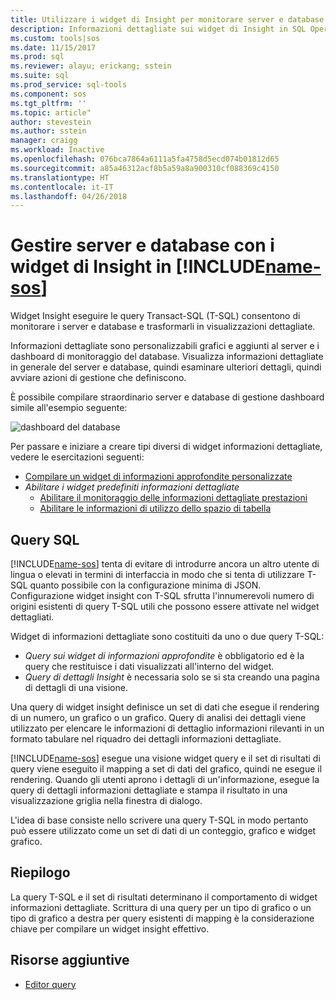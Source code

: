 ```yaml
---
title: Utilizzare i widget di Insight per monitorare server e database in SQL Operations Studio (anteprima) | Microsoft Docs
description: Informazioni dettagliate sui widget di Insight in SQL Operations Studio (anteprima).
ms.custom: tools|sos
ms.date: 11/15/2017
ms.prod: sql
ms.reviewer: alayu; erickang; sstein
ms.suite: sql
ms.prod_service: sql-tools
ms.component: sos
ms.tgt_pltfrm: ''
ms.topic: article"
author: stevestein
ms.author: sstein
manager: craigg
ms.workload: Inactive
ms.openlocfilehash: 076bca7864a6111a5fa4758d5ecd074b01812d65
ms.sourcegitcommit: a85a46312acf8b5a59a8a900310cf088369c4150
ms.translationtype: HT
ms.contentlocale: it-IT
ms.lasthandoff: 04/26/2018
---
```

# <a name="manage-servers-and-databases-with-insight-widgets-in-includename-sosincludesname-sos-shortmd"></a>Gestire server e database con i widget di Insight in [!INCLUDE[name-sos](../includes/name-sos-short.md)]

Widget Insight eseguire le query Transact-SQL (T-SQL) consentono di monitorare i server e database e trasformarli in visualizzazioni dettagliate. 

Informazioni dettagliate sono personalizzabili grafici e aggiunti al server e i dashboard di monitoraggio del database. Visualizza informazioni dettagliate in generale del server e database, quindi esaminare ulteriori dettagli, quindi avviare azioni di gestione che definiscono. 

È possibile compilare straordinario server e database di gestione dashboard simile all'esempio seguente:

![dashboard del database](media/insight-widgets/database-dashboard.png)


Per passare e iniziare a creare tipi diversi di widget informazioni dettagliate, vedere le esercitazioni seguenti:

- [Compilare un widget di informazioni approfondite personalizzate](tutorial-build-custom-insight-sql-server.md)
- *Abilitare i widget predefiniti informazioni dettagliate*
   - [Abilitare il monitoraggio delle informazioni dettagliate prestazioni](tutorial-qds-sql-server.md)
   - [Abilitare le informazioni di utilizzo dello spazio di tabella](tutorial-table-space-sql-server.md)


## <a name="sql-queries"></a>Query SQL 

[!INCLUDE[name-sos](../includes/name-sos-short.md)] tenta di evitare di introdurre ancora un altro utente di lingua o elevati in termini di interfaccia in modo che si tenta di utilizzare T-SQL quanto possibile con la configurazione minima di JSON. Configurazione widget insight con T-SQL sfrutta l'innumerevoli numero di origini esistenti di query T-SQL utili che possono essere attivate nel widget dettagliati.

Widget di informazioni dettagliate sono costituiti da uno o due query T-SQL:
* *Query sui widget di informazioni approfondite* è obbligatorio ed è la query che restituisce i dati visualizzati all'interno del widget.
* *Query di dettagli Insight* è necessaria solo se si sta creando una pagina di dettagli di una visione.

Una query di widget insight definisce un set di dati che esegue il rendering di un numero, un grafico o un grafico. Query di analisi dei dettagli viene utilizzato per elencare le informazioni di dettaglio informazioni rilevanti in un formato tabulare nel riquadro dei dettagli informazioni dettagliate. 

[!INCLUDE[name-sos](../includes/name-sos-short.md)] esegue una visione widget query e il set di risultati di query viene eseguito il mapping a set di dati del grafico, quindi ne esegue il rendering. Quando gli utenti aprono i dettagli di un'informazione, esegue la query di dettagli informazioni dettagliate e stampa il risultato in una visualizzazione griglia nella finestra di dialogo.

L'idea di base consiste nello scrivere una query T-SQL in modo pertanto può essere utilizzato come un set di dati di un conteggio, grafico e widget grafico. 

## <a name="summary"></a>Riepilogo

La query T-SQL e il set di risultati determinano il comportamento di widget informazioni dettagliate. Scrittura di una query per un tipo di grafico o un tipo di grafico a destra per query esistenti di mapping è la considerazione chiave per compilare un widget insight effettivo.



## <a name="additional-resources"></a>Risorse aggiuntive
- [Editor query](tutorial-sql-editor.md)

